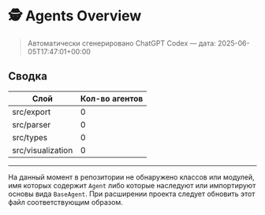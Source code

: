 # 🕵️ Agents Overview
> Автоматически сгенерировано ChatGPT Codex — дата: 2025-06-05T17:47:01+00:00

## Сводка
| Слой | Кол-во агентов |
|------|---------------|
| src/export | 0 |
| src/parser | 0 |
| src/types | 0 |
| src/visualization | 0 |

---

На данный момент в репозитории не обнаружено классов или модулей, имя которых содержит `Agent` либо которые наследуют или импортируют основы вида `BaseAgent`. При расширении проекта следует обновить этот файл соответствующим образом.
